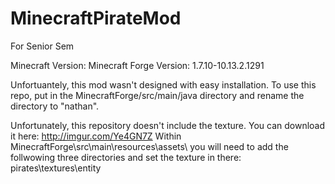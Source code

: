 # MinecraftPirateMod
For Senior Sem

Minecraft Version:
Minecraft Forge Version: 1.7.10-10.13.2.1291

Unfortuantely, this mod wasn't designed with easy installation.
To use this repo, put in the MinecraftForge/src/main/java directory and rename the directory to "nathan".

Unfortunately, this repository doesn't include the texture.  You can download it here: http://imgur.com/Ye4GN7Z
Within MinecraftForge\src\main\resources\assets\ you will need to add the follwowing three directories and set the texture in there: pirates\textures\entity
